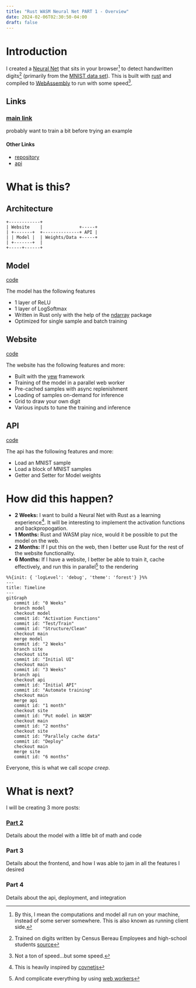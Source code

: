 ```yaml
---
title: "Rust WASM Neural Net PART 1 - Overview"
date: 2024-02-06T02:30:50-04:00
draft: false
---
```


# Introduction

I created a [Neural Net](https://en.wikipedia.org/wiki/Artificial_neural_network) that sits in your browser[^browser] to detect handwritten digits[^digits] (primarily from the [MNIST data set](http://yann.lecun.com/exdb/mnist/index.html)). This is built with [rust](https://www.rust-lang.org/) and compiled to [WebAssembly](https://webassembly.org/) to run with some speed[^speed].

## Links

### [main link](https://digits.sachiniyer.com)

probably want to train a bit before trying an example

#### Other Links
- [repository](https://github.com/sachiniyer/mnist-wasm)
- [api](https://digits-api.sachiniyer.com)

# What is this?

## Architecture
```goat
+------------+
| Website    |              +-----+
| +-------+  +--------------+ API |
| | Model |  | Weights/Data +-----+
| +-------+  |
+-----+------+
```

## Model
[code](https://github.com/sachiniyer/mnist-wasm/tree/master/model)

The model has the following features
- 1 layer of ReLU
- 1 layer of LogSoftmax
- Written in Rust only with the help of the [ndarray](https://docs.rs/ndarray/latest/ndarray/) package
- Optimized for single sample and batch training

## Website
[code](https://github.com/sachiniyer/mnist-wasm/tree/master/site)

The website has the following features and more:
- Built with the [yew](https://yew.rs/) framework
- Training of the model in a parallel web worker
- Pre-cached samples with async replenishment
- Loading of samples on-demand for inference
- Grid to draw your own digit
- Various inputs to tune the training and inference

## API
[code](https://github.com/sachiniyer/mnist-wasm/tree/master/api)

The api has the following features and more:
- Load an MNIST sample
- Load a block of MNIST samples
- Getter and Setter for Model weights

# How did this happen?

- **2 Weeks:** I want to build a Neural Net with Rust as a learning experience[^karpathy]. It will be interesting to implement the activation functions and backpropogation.
- **1 Months:** Rust and WASM play nice, would it be possible to put the model on the web.
- **2 Months:** If I put this on the web, then I better use Rust for the rest of the website functionality.
- **6 Months:** If I have a website, I better be able to train it, cache effectively, and run this in parallel[^webworker] to the rendering

```mermaid
%%{init: { 'logLevel': 'debug', 'theme': 'forest'} }%%
---
title: Timeline 
---
gitGraph
   commit id: "0 Weeks"
   branch model
   checkout model
   commit id: "Activation Functions"
   commit id: "Test/Train"
   commit id: "Structure/Clean"
   checkout main
   merge model
   commit id: "2 Weeks"
   branch site
   checkout site
   commit id: "Initial UI"
   checkout main
   commit id: "3 Weeks"
   branch api
   checkout api
   commit id: "Initial API"
   commit id: "Automate training"
   checkout main
   merge api
   commit id: "1 month"
   checkout site
   commit id: "Put model in WASM"
   checkout main
   commit id: "2 months"
   checkout site
   commit id: "Parallely cache data"
   commit id: "Deploy"
   checkout main
   merge site
   commit id: "6 months"

```

Everyone, this is what we call _scope creep_.

# What is next?

I will be creating 3 more posts:

### [Part 2](/posts/8)

Details about the model with a little bit of math and code

### Part 3

Details about the frontend, and how I was able to jam in all the features I desired

### Part 4
Details about the api, deployment, and integration

[^browser]: By this, I mean the computations and model all run on your machine, instead of some server somewhere. This is also known as running client side.
[^digits]: Trained on digits written by Census Bereau Employees and high-school students [source](http://yann.lecun.com/exdb/mnist/index.html)
[^speed]: Not a ton of speed...but some speed.
[^karpathy]: This is heavily inspired by [covnetjs](https://cs.stanford.edu/people/karpathy/convnetjs/index.html)
[^webworker]: And complicate everything by using [web workers](https://developer.mozilla.org/en-US/docs/Web/API/Web_Workers_API)
